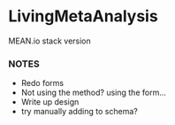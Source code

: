 # LivingMetaAnalysis
MEAN.io stack version


### NOTES
- Redo forms
- Not using the method? using the form...
- Write up design
- try manually adding to schema?
